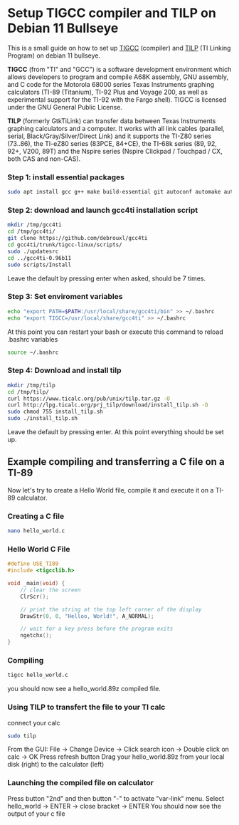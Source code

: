 # Setup TIGCC compiler and TILP on Debian 11 Bullseye
This is a small guide on how to set up [TIGCC](http://tigcc.ticalc.org/) (compiler) and [TILP](http://lpg.ticalc.org/prj_tilp/) (TI Linking Program) on debian 11 bullseye.

**TIGCC** (from "TI" and "GCC") is a software development environment which allows developers to program and compile A68K assembly, GNU assembly, and C code for the Motorola 68000 series Texas Instruments graphing calculators (TI-89 (Titanium), TI-92 Plus and Voyage 200, as well as experimental support for the TI-92 with the Fargo shell). TIGCC is licensed under the GNU General Public License. 

**TILP** (formerly GtkTiLink) can transfer data between Texas Instruments graphing calculators and a computer. It works with all link cables (parallel, serial, Black/Gray/Silver/Direct Link) and it supports the TI-Z80 series (73..86), the TI-eZ80 series (83PCE, 84+CE), the TI-68k series (89, 92, 92+, V200, 89T) and the Nspire series (Nspire Clickpad / Touchpad / CX, both CAS and non-CAS).


### Step 1: install essential packages
```bash
sudo apt install gcc g++ make build-essential git autoconf automake autopoint libtool libtool-bin libglib2.0-dev zlib1g-dev libusb-1.0-0-dev libgtk2.0-dev libglade2-dev gettext bison flex groff texinfo xdg-utils libarchive-dev intltool
```


### Step 2: download and launch gcc4ti installation script
```bash
mkdir /tmp/gcc4ti
cd /tmp/gcc4ti/
git clone https://github.com/debrouxl/gcc4ti
cd gcc4ti/trunk/tigcc-linux/scripts/
sudo ./updatesrc
cd ../gcc4ti-0.96b11
sudo scripts/Install
```
Leave the default by pressing enter when asked, should be 7 times.


### Step 3: Set enviroment variables
```bash
echo "export PATH=$PATH:/usr/local/share/gcc4ti/bin" >> ~/.bashrc
echo "export TIGCC=/usr/local/share/gcc4ti" >> ~/.bashrc
```
At this point you can restart your bash or execute this command to reload .bashrc variables
```bash
source ~/.bashrc
```


### Step 4: Download and install tilp
```bash
mkdir /tmp/tilp
cd /tmp/tilp/
curl https://www.ticalc.org/pub/unix/tilp.tar.gz -O
curl http://lpg.ticalc.org/prj_tilp/download/install_tilp.sh -O
sudo chmod 755 install_tilp.sh
sudo ./install_tilp.sh
```
Leave the default by pressing enter.
At this point everything should be set up.

## Example compiling and transferring a C file on a TI-89
Now let's try to create a Hello World file, compile it and execute it on a TI-89 calculator.

### Creating a C file
```bash
nano hello_world.c
```


### Hello World C File
```c
#define USE_TI89
#include <tigcclib.h>

void _main(void) {
    // clear the screen
    ClrScr();

    // print the string at the top left corner of the display
    DrawStr(0, 0, "Helloo, World!", A_NORMAL);

    // wait for a key press before the program exits
    ngetchx();
}
```


### Compiling
```bash
tigcc hello_world.c
```
you should now see a hello_world.89z compiled file.


### Using TILP to transfert the file to your TI calc
connect your calc
```bash
sudo tilp
```
From the GUI:
File -> Change Device -> Click search icon -> Double click on calc -> OK
Press refresh button
Drag your hello_world.89z from your local disk (right) to the calculator (left)


### Launching the compiled file on calculator
Press button "2nd" and then button "-" to activate "var-link" menu.
Select hello_world -> ENTER -> close bracket -> ENTER
You should now see the output of your c file 




